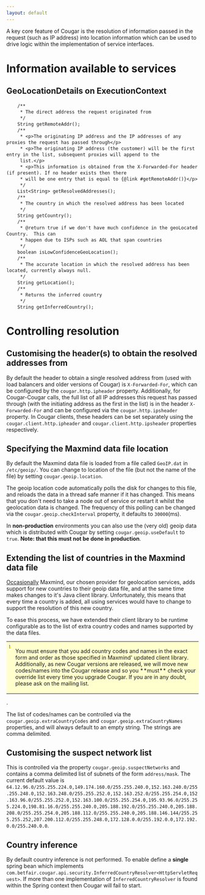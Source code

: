 ```yaml
---
layout: default
---
```


A key core feature of Cougar is the resolution of information passed in the request (such as IP address) into location
information which can be used to drive logic within the implementation of service interfaces.

# Information available to services

## GeoLocationDetails on ExecutionContext

        /**
         * The direct address the request originated from
         */
        String getRemoteAddr();
        /**
         * <p>The originating IP address and the IP addresses of any proxies the request has passed through</p>
         * <p>The originating IP address (the customer) will be the first entry in the list, subsequent proxies will append to the
         list.</p>
         * <p>This information is obtained from the X-Forwarded-For header (if present). If no header exists then there
         * will be one entry that is equal to {@link #getRemoteAddr()}</p>
         */
        List<String> getResolvedAddresses();
        /**
         * The country in which the resolved address has been located
         */
        String getCountry();
        /**
         * @return true if we don't have much confidence in the geoLocated Country.  This can
         * happen due to ISPs such as AOL that span countries
         */
        boolean isLowConfidenceGeoLocation();
        /**
         * The accurate location in which the resolved address has been located, currently always null.
         */
        String getLocation();
        /**
         * Returns the inferred country
         */
        String getInferredCountry();

# Controlling resolution

## Customising the header(s) to obtain the resolved addresses from

By default the header to obtain a single resolved address from (used with load balancers and older versions of Cougar) is
`X-Forwarded-For`, which can be configured by the `cougar.http.ipheader` property. Additionally, for Cougar-Cougar calls,
the full list of all IP addresses this request has passed through (with the initiating address as the first in the list)
is in the header `X-Forwarded-For` and can be configured via the `cougar.http.ipsheader` property. In Cougar clients, these
headers can be set separately using the `cougar.client.http.ipheader` and `cougar.client.http.ipsheader` properties respectively.

## Specifying the Maxmind data file location

By default the Maxmind data file is loaded from a file called `GeoIP.dat` in `/etc/geoip/`. You can change to
location of the file (but not the name of the file) by setting `cougar.geoip.location`.

The geoip location code automatically polls the disk for changes to this file, and reloads the data in a thread safe
manner if it has changed. This means that you don't need to take a node out of service or restart it whilst the geolocation
data is changed. The frequency of this polling can be changed via the `cougar.geoip.checkInterval` property, it
defaults to `30000`(ms).

In **non-production** environments you can also use the (very old) geoip data which is distributed with Cougar by setting
`cougar.geoip.useDefault` to `true`. **Note: that this must not be done in production**.

## Extending the list of countries in the Maxmind data file

[Occasionally](http://dev.maxmind.com/geoip/release-notes) Maxmind, our chosen provider for geolocation services, adds
support for new countries to their geoip data file, and at the same time makes changes to it's Java client library.
Unfortunately, this means that every time a country is added, all using services would have to change to support the
resolution of this new country.

To ease this process, we have extended their client library to be runtime configurable as to the list of extra country
codes and names supported by the data files.


<table style='background-color: #FFFFCE;'>
         <tr>
           <td valign='top'><img src='warning.gif' width='16' height='16' align='absmiddle' alt='' border='0'></td>
           <td><p>You must ensure that you add country codes and names in the exact form and order as those specified in
           Maxmind' updated client library. Additionally, as new Cougar versions are released, we will move new codes/names
           into the Cougar release and so you **must** check your override list every time you upgrade Cougar. If you are
           in any doubt, please ask on the mailing list.</p></td>
          </tr>
</table>
.

The list of codes/names can be controlled via the `cougar.geoip.extraCountryCodes` and `cougar.geoip.extraCountryNames`
properties, and will always default to an empty string. The strings are comma delimited.

## Customising the suspect network list

This is controlled via the property `cougar.geoip.suspectNetworks` and contains a comma delimited list of subnets of
the form `address/mask`. The current default value is `64.12.96.0/255.255.224.0,149.174.160.0/255.255.240.0,152.163.240.0/255.255.248.0,152.163.248.0/255.255.252.0,152.163.252.0/255.255.254.0,152.163.96.0/255.255.252.0,152.163.100.0/255.255.254.0,195.93.96.0/255.255.224.0,198.81.16.0/255.255.240.0,205.188.192.0/255.255.240.0,205.188.208.0/255.255.254.0,205.188.112.0/255.255.240.0,205.188.146.144/255.255.255.252,207.200.112.0/255.255.248.0,172.128.0.0/255.192.0.0,172.192.0.0/255.240.0.0`.

## Country inference

By default country inference is not performed. To enable define a **single** spring bean which implements
`com.betfair.cougar.api.security.InferredCountryResolver<HttpServletRequest>`. If more than one implementation of
`InferredCountryResolver` is found within the Spring context then Cougar will fail to start.
